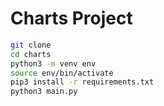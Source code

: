 # Charts Project

```sh
git clone
cd charts
python3 -m venv env
source env/bin/activate
pip3 install -r requirements.txt
python3 main.py
```
